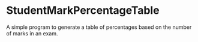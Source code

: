 # StudentMarkPercentageTable
A simple program to generate a table of percentages based on the number of marks in an exam.
